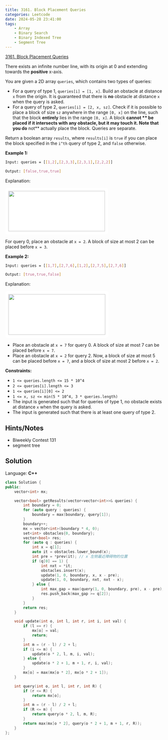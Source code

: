 ```yaml
---
title: 3161. Block Placement Queries
categories: Leetcode
date: 2024-05-28 23:41:00
tags:
    - Array
    - Binary Search
    - Binary Indexed Tree
    - Segment Tree
---
```


[3161. Block Placement Queries](https://leetcode.com/problems/block-placement-queries/description/)

There exists an infinite number line, with its origin at 0 and extending towards the **positive**  x-axis.

You are given a 2D array `queries`, which contains two types of queries:

- For a query of type 1, `queries[i] = [1, x]`. Build an obstacle at distance `x` from the origin. It is guaranteed that there is **no**  obstacle at distance `x` when the query is asked.
- For a query of type 2, `queries[i] = [2, x, sz]`. Check if it is possible to place a block of size `sz` anywhere in the range `[0, x]` on the line, such that the block **entirely**  lies in the range `[0, x]`. A block **cannot ** be placed if it intersects with any obstacle, but it may touch it. Note that you do** not**  actually place the block. Queries are separate.

Return a boolean array `results`, where `results[i]` is `true` if you can place the block specified in the `i^th` query of type 2, and `false` otherwise.

**Example 1:**

```bash
Input: queries = [[1,2],[2,3,3],[2,3,1],[2,2,2]]

Output: [false,true,true]
```

Explanation:

**<img alt="" src="https://assets.leetcode.com/uploads/2024/04/22/example0block.png" style="padding: 10px; background: rgb(255, 255, 255); border-radius: 0.5rem; width: 309px; height: 129px; --darkreader-inline-bgimage: initial; --darkreader-inline-bgcolor: #242729;" data-darkreader-inline-bgimage="" data-darkreader-inline-bgcolor="">**

For query 0, place an obstacle at `x = 2`. A block of size at most 2 can be placed before `x = 3`.

**Example 2:**

```bash
Input: queries = [[1,7],[2,7,6],[1,2],[2,7,5],[2,7,6]]

Output: [true,true,false]
```

Explanation:

**<img alt="" src="https://assets.leetcode.com/uploads/2024/04/22/example1block.png" style="padding: 10px; background: rgb(255, 255, 255); border-radius: 0.5rem; width: 310px; height: 130px; --darkreader-inline-bgimage: initial; --darkreader-inline-bgcolor: #242729;" data-darkreader-inline-bgimage="" data-darkreader-inline-bgcolor="">**

- Place an obstacle at `x = 7` for query 0. A block of size at most 7 can be placed before `x = 7`.
- Place an obstacle at `x = 2` for query 2. Now, a block of size at most 5 can be placed before `x = 7`, and a block of size at most 2 before `x = 2`.

**Constraints:**

- `1 <= queries.length <= 15 * 10^4`
- `2 <= queries[i].length <= 3`
- `1 <= queries[i][0] <= 2`
- `1 <= x, sz <= min(5 * 10^4, 3 * queries.length)`
- The input is generated such that for queries of type 1, no obstacle exists at distance `x` when the query is asked.
- The input is generated such that there is at least one query of type 2.

## Hints/Notes

- Biweekly Contest 131
- segment tree

## Solution

Language: **C++**

```C++
class Solution {
public:
    vector<int> mx;

    vector<bool> getResults(vector<vector<int>>& queries) {
        int boundary = 0;
        for (auto query : queries) {
            boundary = max(boundary, query[1]);
        }
        boundary++;
        mx = vector<int>(boundary * 4, 0);
        set<int> obstacles{0, boundary};
        vector<bool> res;
        for (auto q : queries) {
            int x = q[1];
            auto it = obstacles.lower_bound(x);
            int pre = *prev(it); // x 左侧最近障碍物的位置
            if (q[0] == 1) {
                int nxt = *it;
                obstacles.insert(x);
                update(1, 0, boundary, x, x - pre);
                update(1, 0, boundary, nxt, nxt - x);
            } else {
                int max_gap = max(query(1, 0, boundary, pre), x - pre);
                res.push_back(max_gap >= q[2]);
            }
        }
        return res;
    }

    void update(int o, int l, int r, int i, int val) {
        if (l == r) {
            mx[o] = val;
            return;
        }
        int m = (r - l) / 2 + l;
        if (i <= m) {
            update(o * 2, l, m, i, val);
        } else {
            update(o * 2 + 1, m + 1, r, i, val);
        }
        mx[o] = max(mx[o * 2], mx[o * 2 + 1]);
    }

    int query(int o, int l, int r, int R) {
        if (r <= R) {
            return mx[o];
        }
        int m = (r - l) / 2 + l;
        if (R <= m) {
            return query(o * 2, l, m, R);
        }
        return max(mx[o * 2], query(o * 2 + 1, m + 1, r, R));
    }
};
```
